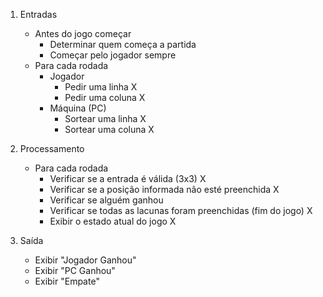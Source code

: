 1. Entradas
    - Antes do jogo começar
        - Determinar quem começa a partida
        - Começar pelo jogador sempre
    - Para cada rodada
        - Jogador
            - Pedir uma linha X
            - Pedir uma coluna X
        - Máquina (PC)
            - Sortear uma linha X
            - Sortear uma coluna X

2. Processamento
    - Para cada rodada
        - Verificar se a entrada é válida (3x3) X
        - Verificar se a posição informada não esté preenchida X
        - Verificar se alguém ganhou
        - Verificar se todas as lacunas foram preenchidas (fim do jogo) X
        - Exibir o estado atual do jogo X

3. Saída
    - Exibir "Jogador Ganhou"
    - Exibir "PC Ganhou"
    - Exibir "Empate"